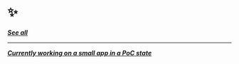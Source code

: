 # ✨

***[See all](https://github.com/c4ffein/c4ffein/blob/main/REPOS.md)***

---

***[Currently working on a small app in a PoC state](https://conversation.games)***
